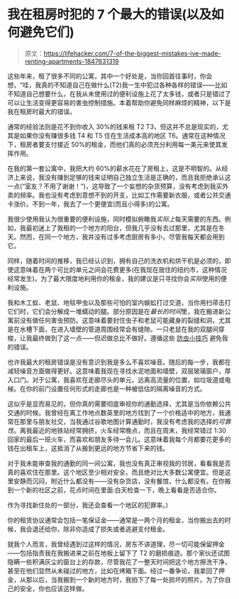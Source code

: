 # 我在租房时犯的 7 个最大的错误(以及如何避免它们)

> 原文：<https://lifehacker.com/7-of-the-biggest-mistakes-ive-made-renting-apartments-1847631319>

这些年来，租了很多不同的公寓，其中一个好处是，当你回首往事时，你会想，“哇，我真的不知道自己在做什么(T2)我一生中犯过各种各样的错误——比如不知道自己想要什么，在我从未使用过的便利设施上花了太多钱，或者只是错过了可以让生活变得更容易的害虫控制措施。本着帮助你避免同样麻烦的精神，以下是我在租房时最大的错误。

通常的经验法则是花不到你收入 30%的钱来租 T2 T3，但这并不总是现实的，尤其是如果你没有赚很多钱 T4 和 T5 住在生活成本高的地区 T6。通常在这种情况下，租房者要支付接近 50%的租金，而他们真的必须充分利用每一美元来使其发挥作用。

在我的第一套公寓中，我把大约 60%的薪水花在了房租上，这是不明智的。从经济上来说，我没有赚到足够的钱来证明自己独立生活是正确的，而且我拒绝承认这一点(“室友？不用了谢谢！”)，这导致了一个妄想的杂货预算，没有考虑到我买外卖的频率。我也没有考虑到意想不到的开支，比如工作需要新衣服，或者公共交通卡涨价。不到一年，我去了一个更便宜(而且小得多)的公寓。

我很少使用我认为很重要的便利设施，同时模拟俯瞰我*实际上*每天需要的东西。例如，我最初迷上了我租的一个地方的阳台，但我几乎没有去过那里，尤其是在冬天。然而，在同一个地方，我并没有过多考虑厨房有多小，尽管我每天都会用到它。

同样，随着时间的推移，我已经认识到，拥有自己的洗衣机和烘干机是必须的，即使这意味着在两个可比的单元之间会花费更多(在我现在居住的纽约市，这种情况经常发生)。为了最大限度地利用你的租金，我的建议是只寻找你会*实际*使用的便利设施。

我和木工蚁、老鼠、地毯甲虫以及那些可怕的室内蜈蚣打过交道，当你用扫帚击打它们时，它们会分解成一堆蠕动的腿。部分原因是在*最长的时间*里，我在搬进新公寓前没有做任何害虫预防。这意味着要封住虫子和老鼠可能藏身的裂缝和洞，尤其是在水槽下面，在进入墙壁的管道周围经常会有缝隙。一只老鼠在我的双腿间穿梭，让我最终做到了这一点——但迟做总比不做好。遵循这些 [防虫小技巧](https://www.epa.gov/safepestcontrol/dos-and-donts-pest-control) 避免我的错误。

也许我最大的租房错误是没有意识到我是多么不喜欢噪音。随后的每一步，我都在减轻噪音方面做得更好。这意味着我现在寻找水泥地面和墙壁，双层玻璃窗户，厚入口门。对于公寓，我喜欢在走廊尽头的单元，远离高流量的位置，如垃圾道或电梯。在你的前门设置任何形式的走廊也是一种被低估的隔离噪音的方式。

这似乎是显而易见的，但你真的需要彻底审视你的通勤选择，尤其是当你依赖公共交通的时候。我曾经在离工作地点数英里的地方找到了一个价格适中的地方，我通常在那里与朋友社交，当我通过谷歌地图计算通勤时，我没有考虑我的选择的*可靠性*。离我最近的地铁站经常拥挤，火车经常晚点，而且在周末，我经常错过 1:30 回家的最后一班火车，而喜欢和朋友多待一会儿。这意味着我每个月都要花更多的钱在出租车上，这抵消了从搬到更远的地方节省下来的钱。

对于我未能审查我的通勤的同一间公寓，我也没有真正审视我的邻居，看看我是否真的喜欢住在那里。这个地区至少相对安全，而且绝对比大多数公寓便宜。但是这里安静而沉闷，附近什么都没有——没有杂货店，没有餐馆，什么都没有。在你搬到一个新的社区之前，花点时间在里面:白天检查一下，晚上看看是否适合你。

作为寻找新住处的一部分，我还会查看一个地区的犯罪率。)

你的租赁协议通常会包括一笔保证金——通常是一两个月的租金，当你搬出去的时候，我会退还给你，除非你造成了损失或者逃避支付租金。

就我个人而言，我曾经遇到过这样的情况，房东不讲道理，尽一切可能保留押金——包括指责我在我搬进来之前在地板上留下了 T2 的磨损痕迹。那个家伙还试图隐瞒一些积满灰尘的窗台上的存款，尽管我花了一整天时间把这个地方擦洗干净，甚至在他们显然从未碰过的地方，比如在烤箱下面。经过一番争论，我拿回了押金，从那以后，当我搬到一个新的地方时，我拍下了每一处损坏的照片。为了你自己的安全，你也应该这样做。